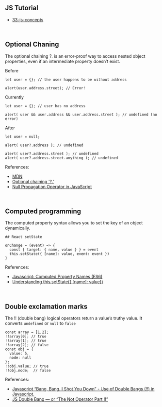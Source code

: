 ## JS Tutorial
- [33-js-concepts](https://github.com/leonardomso/33-js-concepts)

<br />

## Optional Chaning
The optional chaining ?. is an error-proof way to access nested object properties, even if an intermediate property doesn’t exist.

Before
```
let user = {}; // the user happens to be without address

alert(user.address.street); // Error!
```

Currently
```
let user = {}; // user has no address

alert( user && user.address && user.address.street ); // undefined (no error)
```

After
```
let user = null;

alert( user?.address ); // undefined

alert( user?.address.street ); // undefined
alert( user?.address.street.anything ); // undefined
```

References:
- [MDN](https://developer.mozilla.org/en-US/docs/Web/JavaScript/Reference/Operators/Optional_chaining)
- [Optional chaining '?.'](https://javascript.info/optional-chaining)
- [Null Propagation Operator in JavaScript](https://ponyfoo.com/articles/null-propagation-operator)

<br />

## Computed programming
The computed property syntax allows you to set the key of an object dynamically.
```
## React setState

onChange = (event) => {
  const { target: { name, value } } = event
  this.setState({ [name]: value, event: event })
}
```

References:
- [Javascript: Computed Property Names (ES6)](https://medium.com/front-end-weekly/javascript-object-creation-356e504173a8)
- [Understanding this.setState({ [name]: value})](https://medium.com/@bretdoucette/understanding-this-setstate-name-value-a5ef7b4ea2b4)

<br />

## Double exclamation marks
The !! (double bang) logical operators return a value’s truthy value. It converts `undefined` or `null` to `false`

```
const array = [1,2];
!!array[0]; // true
!!array[1]; // true
!!array[2]; // false
const obj = {
  value: 5,
  node: null
};
!!obj.value; // true
!!obj.node;  // false
```


References:
- [Javascript “Bang, Bang. I Shot You Down” - Use of Double Bangs (!!) in Javascript.](https://medium.com/better-programming/javascript-bang-bang-i-shot-you-down-use-of-double-bangs-in-javascript-7c9d94446054)
- [JS Double Bang — or “The Not Operator Part !!”](https://medium.com/@edplatomail/js-double-bang-or-the-not-operator-part-40e55d089bf0)

